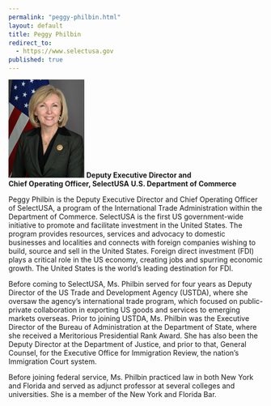 ```yaml
---
permalink: "peggy-philbin.html"
layout: default
title: Peggy Philbin
redirect_to:
  - https://www.selectusa.gov
published: true
---
```



<span class="imgright">![Peggy Philbin](images/PP-headshot-small.jpg)
**Deputy Executive Director and<br/>Chief Operating Officer, SelectUSA**
**U.S. Department of Commerce**</span>


Peggy Philbin is the Deputy Executive Director and Chief Operating Officer of SelectUSA, a program of the International Trade Administration within the Department of Commerce.  SelectUSA is the first US government-wide initiative to promote and facilitate investment in the United States.  The program provides resources, services and advocacy to domestic businesses and localities and connects with foreign companies wishing to build, source and sell in the United States.  Foreign direct investment (FDI) plays a critical role in the US economy, creating jobs and spurring economic growth.  The United States is the world’s leading destination for FDI.

Before coming to SelectUSA, Ms. Philbin served for four years as Deputy Director of the US Trade and Development Agency (USTDA), where she oversaw the agency’s international trade program, which focused on public-private collaboration in exporting US goods and services to emerging markets overseas.   Prior to joining USTDA, Ms. Philbin was the Executive Director of the Bureau of Administration at the Department of State, where she received a Meritorious Presidential Rank Award.  She has also been the Deputy Director at the Department of Justice, and prior to that, General Counsel, for the Executive Office for Immigration Review, the nation’s Immigration Court system.

Before joining federal service, Ms. Philbin practiced law in both New York and Florida and served as adjunct professor at several colleges and universities.  She is a member of the New York and Florida Bar. 

